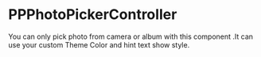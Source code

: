 # PPPhotoPickerController
You can only pick photo from camera or album with this component .It can use your custom Theme Color and hint text show style.
